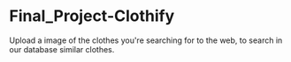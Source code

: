 # Final_Project-Clothify

Upload a image of the clothes you're searching for to the web, to search in our database similar clothes.
